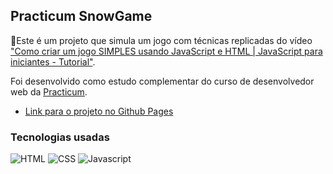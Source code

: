 ## Practicum SnowGame

📝Este é um projeto que simula um jogo com técnicas replicadas do vídeo ["Como criar um jogo SIMPLES usando JavaScript e HTML | JavaScript para iniciantes - Tutorial"](https://www.youtube.com/watch?v=r9buAwVBDhA).

Foi desenvolvido como estudo complementar do curso de desenvolvedor web da [Practicum](https://practicum.yandex.com/profile/web/).

- [Link para o projeto no Github Pages](https://renanl23.github.io/practicum-snowgame/)

### Tecnologias usadas

![HTML](https://img.shields.io/badge/HTML5-E34F26?style=for-the-badge&logo=html5&logoColor=white)
![CSS](https://img.shields.io/badge/CSS3-1572B6?style=for-the-badge&logo=css3&logoColor=white)
![Javascript](https://img.shields.io/badge/JavaScript-323330?style=for-the-badge&logo=javascript&logoColor=F7DF1E)

